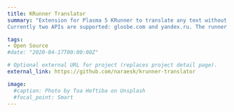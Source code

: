 ```yaml
---
title: KRunner Translator
summary: "Extension for Plasma 5 KRunner to translate any text without having to open your browser every time.
Currently two APIs are supported: glosbe.com and yandex.ru. The runner is completly written with Qt in C++."

tags:
- Open Source
#date: "2020-04-17T00:00:00Z"

# Optional external URL for project (replaces project detail page).
external_link: https://github.com/naraesk/krunner-translator

image:
  #caption: Photo by Toa Heftiba on Unsplash
  #focal_point: Smart
---
```

